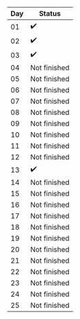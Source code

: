 | Day | Status             |
|-----|--------------------|
| 01  | :heavy_check_mark: |
| 02  | :heavy_check_mark: |
| 03  | :heavy_check_mark: |
| 04  | Not finished       |
| 05  | Not finished       |
| 06  | Not finished       |
| 07  | Not finished       |
| 08  | Not finished       |
| 09  | Not finished       |
| 10  | Not finished       |
| 11  | Not finished       |
| 12  | Not finished       |
| 13  | :heavy_check_mark: |
| 14  | Not finished       |
| 15  | Not finished       |
| 16  | Not finished       |
| 17  | Not finished       |
| 18  | Not finished       |
| 19  | Not finished       |
| 20  | Not finished       |
| 21  | Not finished       |
| 22  | Not finished       |
| 23  | Not finished       |
| 24  | Not finished       |
| 25  | Not finished       |